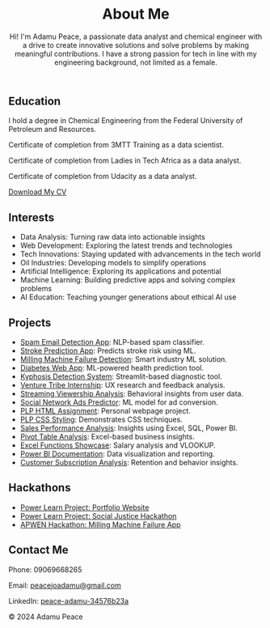 <!DOCTYPE html>
<html lang="en">
<head>
  <meta charset="UTF-8">
  <meta name="viewport" content="width=device-width, initial-scale=1">
  <title>Adamu Peace's Portfolio</title>

</head>
<body>

  <header>
    <h1>About Me</h1>
    <p>Hi! I'm Adamu Peace, a passionate data analyst and chemical engineer with a drive to create innovative solutions and solve problems by making meaningful contributions. I have a strong passion for tech in line with my engineering background, not limited as a female.</p>
  </header>

  <section id="education">
    <h1>Education</h1>
    <p>I hold a degree in Chemical Engineering from the Federal University of Petroleum and Resources.</p>
    <p>Certificate of completion from 3MTT Training as a data scientist.</p>
    <p>Certificate of completion from Ladies in Tech Africa as a data analyst.</p>
    <p>Certificate of completion from Udacity as a data analyst.</p>
    <p><a href="https://drive.google.com/file/d/1hREw4FiT5HFM0w2Dvy9S7Qo5EWtXHOuX/view?usp=sharing" download>Download My CV</a></p>
  </section>

  <section id="interests">
    <h1>Interests</h1>
    <ul>
      <li>Data Analysis: Turning raw data into actionable insights</li>
      <li>Web Development: Exploring the latest trends and technologies</li>
      <li>Tech Innovations: Staying updated with advancements in the tech world</li>
      <li>Oil Industries: Developing models to simplify operations</li>
      <li>Artificial Intelligence: Exploring its applications and potential</li>
      <li>Machine Learning: Building predictive apps and solving complex problems</li>
      <li>AI Education: Teaching younger generations about ethical AI use</li>
    </ul>
  </section>

  <section id="projects">
    <h1>Projects</h1>
    <ul>
      <li><a href="https://github.com/peace-adamu/Spam-Email-Detection">Spam Email Detection App</a>: NLP-based spam classifier.</li>
      <li><a href="https://github.com/peace-adamu/DSA-Project---Stroke-Prediction">Stroke Prediction App</a>: Predicts stroke risk using ML.</li>
      <li><a href="https://github.com/peace-adamu/APWEN-Hackathon.git">Milling Machine Failure Detection</a>: Smart industry ML solution.</li>
      <li><a href="https://github.com/peace-adamu/Diabetes_Web_App.git">Diabetes Web App</a>: ML-powered health prediction tool.</li>
      <li><a href="https://github.com/peace-adamu/KYPHOSIS-PREDICTION-APP">Kyphosis Detection System</a>: Streamlit-based diagnostic tool.</li>
      <li><a href="https://github.com/peace-adamu/Venture-Tribe-Internship-Project-">Venture Tribe Internship</a>: UX research and feedback analysis.</li>
      <li><a href="https://github.com/peace-adamu/Streaming-Viewership">Streaming Viewership Analysis</a>: Behavioral insights from user data.</li>
      <li><a href="https://github.com/peace-adamu/SocialNetworkAdv-Prediction-Application">Social Network Ads Predictor</a>: ML model for ad conversion.</li>
      <li><a href="https://github.com/PLP-WebTechnologies/plp-webtechnologies-classroom-introduction-to-html-aug-2024-week-1">PLP HTML Assignment</a>: Personal webpage project.</li>
      <li><a href="https://github.com/PLP-WebTechnologies/introduction-to-css-peace-adamu">PLP CSS Styling</a>: Demonstrates CSS techniques.</li>
      <li><a href="https://github.com/peace-adamu/LITA-Project-Sales-Performance-Analysis-for-a-Retail-Store.git">Sales Performance Analysis</a>: Insights using Excel, SQL, Power BI.</li>
      <li><a href="https://github.com/peace-adamu/LITA-Class-on-Pivot-Table.git">Pivot Table Analysis</a>: Excel-based business insights.</li>
      <li><a href="https://github.com/peace-adamu/Ladies-in-Tech-African-Class----Excel-Functions.git">Excel Functions Showcase</a>: Salary analysis and VLOOKUP.</li>
      <li><a href="https://github.com/peace-adamu/LITA-Power-BI-Class-Documentation.git">Power BI Documentation</a>: Data visualization and reporting.</li>
      <li><a href="https://github.com/peace-adamu/LITA-Project-Customer-Subscription-Analysis.git">Customer Subscription Analysis</a>: Retention and behavior insights.</li>
    </ul>
  </section>

  <section id="awards">
    <h1>Hackathons</h1>
    <ul>
      <li><a href="https://drive.google.com/file/d/1Gda7C8mjH3A77ASEp0hKbUKC0Ymc1ZUx/view?usp=sharing">Power Learn Project: Portfolio Website</a></li>
      <li><a href="https://drive.google.com/file/d/1mmAtKWCJRvSPSgf64k9YpeMNkotZdQLJ/view?usp=sharing">Power Learn Project: Social Justice Hackathon</a></li>
      <li><a href="https://github.com/peace-adamu/APWEN-Hackathon">APWEN Hackathon: Milling Machine Failure App</a></li>
    </ul>
  </section>

  <section id="contact">
    <h1>Contact Me</h1>
    <p>Phone: 09069668265</p>
    <p>Email: <a href="mailto:peacejoadamu@gmail.com">peacejoadamu@gmail.com</a></p>
    <p>LinkedIn: <a href="https://www.linkedin.com/in/peace-adamu-34576b23a">peace-adamu-34576b23a</a></p>
   
  </section>

  <footer>
    © 2024 Adamu Peace
  </footer>

</body>
</html>
